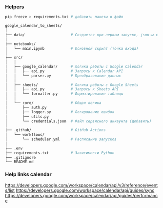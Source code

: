 

### Helpers
```bash
pip freeze > requirements.txt # добавить пакеты в файл
```

```bash
google_calendar_to_sheets/
│
├── data/                     # Создается при первом запуске, json-ы c данными   
│
├── notebooks/
│   └── main.ipynb            # Основной скрипт (точка входа)
│
├── src/
│   │
│   ├── google_calendar/      # Логика работы с Google Calendar
│   │   ├── api.py            # Запросы к Calendar API
│   │   └── parser.py         # Преобразование данных
│   │
│   ├── sheets/               # Логика работы с Google Sheets
│   │   ├── api.py            # Запросы к Sheets API
│   │   └── formatter.py      # Форматирование таблицы
│   │
│   └── core/                 # Общая логика
│       ├── auth.py
│       ├── logger.py         # Логирование ошибок
│       ├── utils.py
│       └── credentials.json  # Файл сервисного аккаунта (добавить)
│
├── .github/                  # GitHub Actions
│   └── workflows/
│       └── scheduler.yml     # Расписание запусков
│
├── .env
├── requirements.txt          # Зависимости Python
├── .gitignore
└── README.md

```

### Help links calendar
https://developers.google.com/workspace/calendar/api/v3/reference/events/list 
https://developers.google.com/workspace/calendar/api/guides/sync 
https://developers.google.com/workspace/calendar/api/guides/performance 